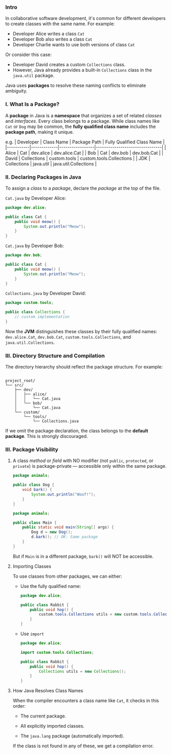 ### Intro
In collaborative software development, it's common for different developers to create classes with the same name. For example:
- Developer Alice writes a class `Cat`
- Developer Bob also writes a class `Cat`
- Developer Charlie wants to use both versions of class `Cat`

Or consider this case:
- Developer David creates a custom `Collections` class.
- However, Java already provides a built-in `Collections` class in the `java.util` package.

Java uses **packages** to resolve these naming conflicts to eliminate ambiguity.

### I. What Is a Package?
A **package** in Java is a **namespace** that organizes a set of related *classes* and *interfaces*. Every class belongs to a package. While class names like `Cat` or `Dog` may be common, the **fully qualified class name** includes the **package path**, making it unique. 

e.g.
| Developer | Class Name  | Package Path    | Fully Qualified Class Name     |
|-----------|-------------|-----------------|--------------------------------|
| Alice     | Cat         | dev.alice       | dev.alice.Cat                  |
| Bob       | Cat         | dev.bob         | dev.bob.Cat                    |
| David     | Collections | custom.tools    | custom.tools.Collections       |
| JDK       | Collections | java.util       | java.util.Collections          |

### II. Declaring Packages in Java
To assign a *class* to a *package*, declare the *package* at the top of the file.

```Cat.java``` by Developer Alice:
```java
package dev.alice;

public class Cat {
    public void meow() {
        System.out.println("Meow");
    }
}
```

```Cat.java``` by Developer Bob:
```java
package dev.bob;

public class Cat {
    public void meow() {
        System.out.println("Meow");
    }
}
```

```Collections.java``` by Developer David:
```java
package custom.tools;

public class Collections {
    // custom implementation
}
```
Now the **JVM** distinguishes these classes by their fully qualified names: `dev.alice.Cat`, `dev.bob.Cat`, `custom.tools.Collections`, and `java.util.Collections`.

### III. Directory Structure and Compilation
The directory hierarchy should reflect the package structure. For example:
```

project_root/
└── src/
    ├── dev/
    │   ├── alice/
    │   │   └── Cat.java
    │   └── bob/
    │       └── Cat.java
    └── custom/
        └── tools/
            └── Collections.java
```
If we omit the package declaration, the class belongs to the **default package**. This is strongly discouraged.

### III. Package Visibility 
1. A class *method* or *field* with NO modifier (not `public`, `protected`, or `private`) is package-private — accessible only within the same package.

    ```java
    package animals;

    public class Dog {
        void bark() {
            System.out.println("Woof!");
        }
    }
    ```
    ```java
    package animals;

    public class Main {
        public static void main(String[] args) {
            Dog d = new Dog();
            d.bark(); // OK: Same package
        }
    }
    ```
    But if `Main` is in a different package, `bark()` will NOT be accessible.

2. Importing Classes

    To use classes from other packages, we can either: 
    - Use the fully qualified name:
    
        ```java
        package dev.alice;

        public class Rabbit {
            public void hop() {
                custom.tools.Collections utils = new custom.tools.Collections();
            }
        }
        ```
    - Use `import`
        ```java
        package dev.alice;

        import custom.tools.Collections;

        public class Rabbit {
            public void hop() {
                Collections utils = new Collections();
            }
        }
        ``` 
3. How Java Resolves Class Names
   
    When the compiler encounters a class name like `Cat`, it checks in this order:
    - The current package.

    - All explicitly imported classes.

    - The `java.lang` package (automatically imported).

    If the class is not found in any of these, we get a compilation error.

